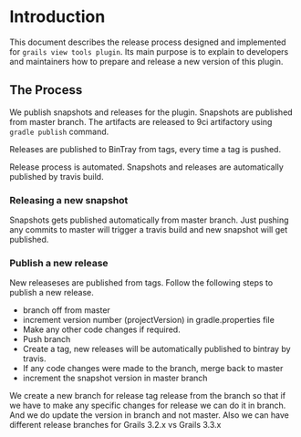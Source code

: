 # Introduction
This document describes the release process designed and implemented for `grails view tools plugin`. Its main purpose is to explain to developers and maintainers how to prepare and release a new version of this plugin.

## The Process
We publish snapshots and releases for the plugin.
Snapshots are published from master branch. The artifacts are released to 9ci artifactory using ```gradle publish``` command.
 
Releases are published to BinTray from tags, every time a tag is pushed.

Release process is automated. 
Snapshots and releases are automatically published by travis build.

### Releasing a new snapshot
Snapshots gets published automatically from master branch. Just pushing any commits to master will trigger a travis build and new snapshot will get published.

### Publish a new release
New releaseses are published from tags. Follow the following steps to publish a new release.

- branch off from master
- increment version number (projectVersion) in gradle.properties file
- Make any other code changes if required.
- Push branch
- Create a tag, new releases will be automatically published to bintray by travis.
- If any code changes were made to the branch, merge back to master
- increment the snapshot version in master branch

We create a new branch for release tag release from the branch so that if we have to make any specific changes for release we can do it in branch.
And we do update the version in branch and not master. Also we can have different release branches for Grails 3.2.x vs Grails 3.3.x
